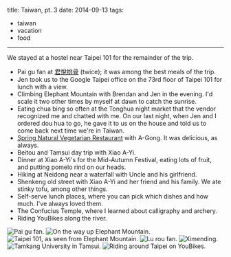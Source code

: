 title: Taiwan, pt. 3
date: 2014-09-13
tags:
- taiwan
- vacation
- food
---

We stayed at a hostel near Taipei 101 for the remainder of the trip.

- Pai gu fan at [君悅排骨](https://www.facebook.com/GrandHyattpaigu) (twice); it was among the best meals of the trip.
- Jen took us to the Google Taipei office on the 73rd floor of Taipei 101 for lunch with a view.
- Climbing Elephant Mountain with Brendan and Jen in the evening. I'd scale it two other times by myself at dawn to catch the sunrise.
- Eating chua bing so often at the Tonghua night market that the vendor recognized me and chatted with me. On our last night, when Jen and I ordered dou hua to go, he gave it to us on the house and told us to come back next time we're in Taiwan.
- [Spring Natural Vegetarian Restaurant](http://springfood.com.tw/) with A-Gong. It was delicious, as always.
- Beitou and Tamsui day trip with Xiao A-Yi.
- Dinner at Xiao A-Yi's for the Mid-Autumn Festival, eating lots of fruit, and putting pomelo rind on our heads.
- Hiking at Neidong near a waterfall with Uncle and his girlfriend.
- Shenkeng old street with Xiao A-Yi and her friend and his family. We ate stinky tofu, among other things.
- Self-serve lunch places, where you can pick which dishes and how much. I've always loved them.
- The Confucius Temple, where I learned about calligraphy and archery.
- Riding YouBikes along the river.

![Pai gu fan.](https://dl.dropbox.com/u/4291520/journal-images/taiwan-taipei-2-1.jpg)
![On the way up Elephant Mountain.](https://dl.dropbox.com/u/4291520/journal-images/taiwan-taipei-2-2.jpg)
![Taipei 101, as seen from Elephant Mountain.](https://dl.dropbox.com/u/4291520/journal-images/taiwan-taipei-2-3.jpg)
![Lu rou fan.](https://dl.dropbox.com/u/4291520/journal-images/taiwan-taipei-2-4.jpg)
![Ximending.](https://dl.dropbox.com/u/4291520/journal-images/taiwan-taipei-2-5.jpg)
![Tamkang University in Tamsui.](https://dl.dropbox.com/u/4291520/journal-images/taiwan-taipei-2-6.jpg)
![Riding around Taipei on YouBikes.](https://dl.dropbox.com/u/4291520/journal-images/taiwan-taipei-2-7.jpg)